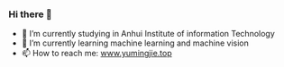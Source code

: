 ### Hi there 👋


- 🔭 I’m currently studying in Anhui Institute of information Technology
- 🌱 I’m currently learning machine learning and machine vision
- 📫 How to reach me: www.yumingjie.top
